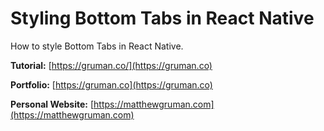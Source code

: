 # Styling Bottom Tabs in React Native

How to style Bottom Tabs in React Native.

**Tutorial:** [https://gruman.co/](https://gruman.co)

**Portfolio:** [https://gruman.co](https://gruman.co)

**Personal Website:** [https://matthewgruman.com](https://matthewgruman.com)
